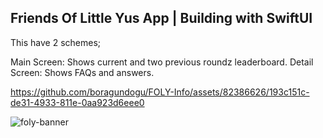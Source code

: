 Friends Of Little Yus App | Building with SwiftUI
-

This have 2 schemes;

Main Screen: Shows current and two previous roundz leaderboard.
Detail Screen: Shows FAQs and answers.


https://github.com/boragundogu/FOLY-Info/assets/82386626/193c151c-de31-4933-811e-0aa923d6eee0




![foly-banner](https://github.com/boragundogu/FOLY-Info/assets/82386626/6a41a75f-3572-4218-9461-a937a6cc0db9)
